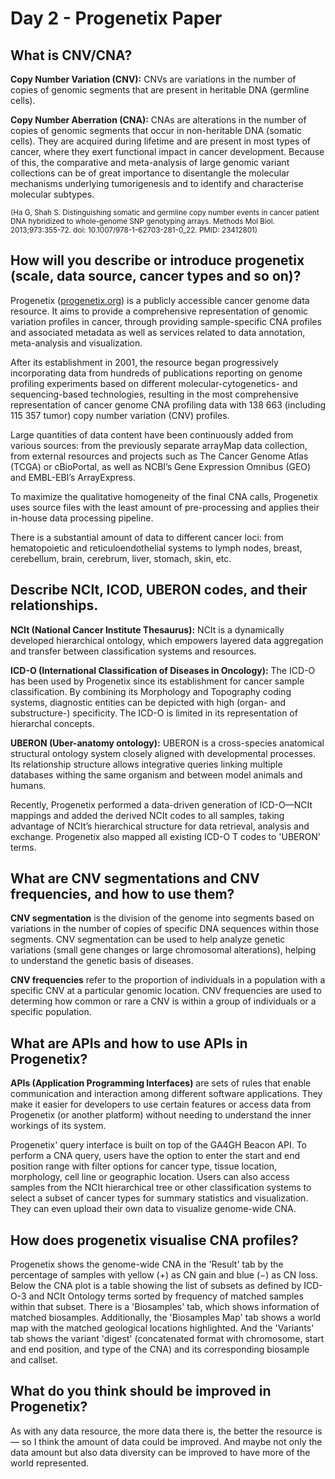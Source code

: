 # **Day 2 - Progenetix Paper**
 
## **What is CNV/CNA?**

**Copy Number Variation (CNV):** CNVs are variations in the number of copies of genomic segments that are present in heritable DNA (germline cells).

**Copy Number Aberration (CNA):** CNAs are alterations in the number of copies of genomic segments that occur in non-heritable DNA (somatic cells). They are acquired during lifetime and are present in most types of cancer, where they exert functional impact in cancer development.
Because of this, the comparative and meta-analysis of large genomic variant collections can be of great importance to disentangle the molecular mechanisms underlying tumorigenesis and to identify and characterise molecular subtypes.

<sub>(Ha G, Shah S. Distinguishing somatic and germline copy number events in cancer patient DNA hybridized to whole-genome SNP genotyping arrays. Methods Mol Biol. 2013;973:355-72. doi: 10.1007/978-1-62703-281-0_22. PMID: 23412801)</sub>

## **How will you describe or introduce progenetix (scale, data source, cancer types and so on)?**

Progenetix ([progenetix.org](https://progenetix.org/)) is a publicly accessible cancer genome data resource. It aims to provide a comprehensive representation of genomic variation profiles in cancer, through providing sample-specific CNA profiles and associated metadata as well as services related to data annotation, meta-analysis and visualization.

After its establishment in 2001, the resource began progressively incorporating data from hundreds of publications reporting on genome profiling experiments based on different molecular-cytogenetics- and sequencing-based technologies, resulting in the most comprehensive representation of cancer genome CNA profiling data with 138 663 (including 115 357 tumor) copy number variation (CNV) profiles.

Large quantities of data content have been continuously added from various sources: from the previously separate arrayMap data collection, from external resources and projects such as The Cancer Genome Atlas (TCGA) or cBioPortal, as well as NCBI’s Gene Expression Omnibus (GEO) and EMBL-EBI’s ArrayExpress.

To maximize the qualitative homogeneity of the final CNA calls, Progenetix uses source files with the least amount of pre-processing and applies their in-house data processing pipeline.

There is a substantial amount of data to different cancer loci: from hematopoietic and reticuloendothelial systems to lymph nodes, breast, cerebellum, brain, cerebrum, liver, stomach, skin, etc.

## **Describe NCIt, ICOD, UBERON codes, and their relationships.**

**NCIt (National Cancer Institute Thesaurus):** NCIt is a dynamically developed hierarchical ontology, which empowers layered data aggregation and transfer between classification systems and resources.

**ICD-O (International Classification of Diseases in Oncology):** The ICD-O has been used by Progenetix since its establishment for cancer sample classification. By combining its Morphology and Topography coding systems, diagnostic entities can be depicted with high (organ- and substructure-) specificity. The ICD-O is limited in its representation of hierarchal concepts.

**UBERON (Uber-anatomy ontology):** UBERON is a cross-species anatomical structural ontology system closely aligned with developmental processes. Its relationship structure allows integrative queries linking multiple databases withing the same organism and between model animals and humans.

Recently, Progenetix performed a data-driven generation of ICD-O—NCIt mappings and added the derived NCIt codes to all samples, taking advantage of NCIt’s hierarchical structure for data retrieval, analysis and exchange. Progenetix also mapped all existing ICD-O T codes to 'UBERON' terms.

## **What are CNV segmentations and CNV frequencies, and how to use them?**

**CNV segmentation** is the division of the genome into segments based on variations in the number of copies of specific DNA sequences within those segments. CNV segmentation can be used to help analyze genetic variations (small gene changes or large chromosomal alterations), helping to understand the genetic basis of diseases.

**CNV frequencies** refer to the proportion of individuals in a population with a specific CNV at a particular genomic location. CNV frequencies are used to determing how common or rare a CNV is within a group of individuals or a specific population.

## **What are APIs and how to use APIs in Progenetix?**

**APIs (Application Programming Interfaces)** are sets of rules that enable communication and interaction among different software applications. They make it easier for developers to use certain features or access data from Progenetix (or another platform) without needing to understand the inner workings of its system.

Progenetix' query interface is built on top of the GA4GH Beacon API. To perform a CNA query, users have the option to enter the start and end position range with filter options for cancer type, tissue location, morphology, cell line or geographic location. Users can also access samples from the NCIt hierarchical tree or other classification systems to select a subset of cancer types for summary statistics and visualization. They can even upload their own data to visualize genome-wide CNA.


## **How does progenetix visualise CNA profiles?**

Progenetix shows the genome-wide CNA in the 'Result' tab by the percentage of samples with yellow (+) as CN gain and blue (−) as CN loss. Below the CNA plot is a table showing the list of subsets as defined by ICD-O-3 and NCIt Ontology terms sorted by frequency of matched samples within that subset. There is a 'Biosamples' tab, which shows information of matched biosamples. Additionally, the 'Biosamples Map' tab shows a world map with the matched geological locations highlighted. And the 'Variants' tab shows the variant 'digest' (concatenated format with chromosome, start and end position, and type of the CNA) and its corresponding biosample and callset.

## **What do you think should be improved in Progenetix?**

As with any data resource, the more data there is, the better the resource is — so I think the amount of data could be improved. And maybe not only the data amount but also data diversity can be improved to have more of the world represented.
